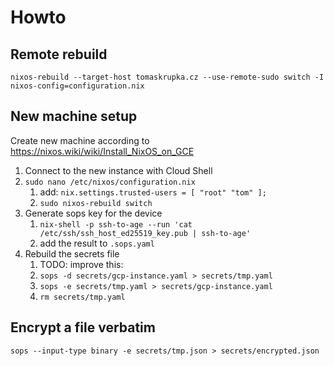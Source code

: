 # Howto

## Remote rebuild

```
nixos-rebuild --target-host tomaskrupka.cz --use-remote-sudo switch -I nixos-config=configuration.nix
```

## New machine setup

Create new machine according to https://nixos.wiki/wiki/Install_NixOS_on_GCE

1. Connect to the new instance with Cloud Shell
2. `sudo nano /etc/nixos/configuration.nix`
    1. add: `nix.settings.trusted-users = [ "root" "tom" ];`
    2. `sudo nixos-rebuild switch`
3. Generate sops key for the device
    1. `nix-shell -p ssh-to-age --run 'cat /etc/ssh/ssh_host_ed25519_key.pub | ssh-to-age'`
    2. add the result to `.sops.yaml`
4. Rebuild the secrets file
    1. TODO: improve this:
    2. `sops -d secrets/gcp-instance.yaml > secrets/tmp.yaml`
    3. `sops -e secrets/tmp.yaml > secrets/gcp-instance.yaml`
    4. `rm secrets/tmp.yaml`

## Encrypt a file verbatim

```
sops --input-type binary -e secrets/tmp.json > secrets/encrypted.json
```